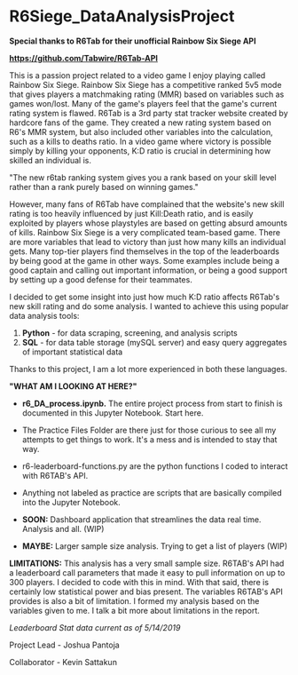 # R6Siege_DataAnalysisProject

**Special thanks to R6Tab for their unofficial Rainbow Six Siege API**

**https://github.com/Tabwire/R6Tab-API**

This is a passion project related to a video game I enjoy playing called Rainbow Six Siege. Rainbow Six Siege has a competitive ranked  5v5 mode that gives players a matchmaking rating (MMR) based on variables such as games won/lost. Many of the game's players feel that the game's current rating system is flawed. R6Tab is a 3rd party stat tracker website created by hardcore fans of the game. They created a new rating system based on R6's MMR system, but also included other variables into the calculation, such as a kills to deaths ratio. In a video game where victory is possible simply by killing your opponents, K:D ratio is crucial in determining how skilled an individual is.

"The new r6tab ranking system gives you a rank based on your skill level rather than a rank purely based on winning games."

However, many fans of R6Tab have complained that the website's new skill rating is too heavily influenced by just Kill:Death ratio, and is easily exploited by players whose playstyles are based on getting absurd amounts of kills. Rainbow Six Siege is a very complicated team-based game. There are more variables that lead to victory than just how many kills an individual gets. Many top-tier players find themselves in the top of the leaderboards by being good at the game in other ways. Some examples include being a good captain and calling out important information, or being a good support by setting up a good defense for their teammates.

I decided to get some insight into just how much K:D ratio affects R6Tab's new skill rating and do some analysis. I wanted to achieve this using popular data analysis tools:

1) **Python** - for data scraping, screening, and analysis scripts
2) **SQL** - for data table storage (mySQL server) and easy query aggregates of important statistical data

Thanks to this project, I am a lot more experienced in both these languages. 

**"WHAT AM I LOOKING AT HERE?"**

- **r6_DA_process.ipynb.** The entire project process from start to finish is documented in this Jupyter Notebook. Start here.

- The Practice Files Folder are there just for those curious to see all my attempts to get things to work. It's a mess and is intended to stay that way.

- r6-leaderboard-functions.py are the python functions I coded to interact with R6TAB's API.

- Anything not labeled as practice are scripts that are basically compiled into the Jupyter Notebook. 

- **SOON:** Dashboard application that streamlines the data real time. Analysis and all. (WIP)

- **MAYBE:** Larger sample size analysis. Trying to get a list of players (WIP)


**LIMITATIONS:**
This analysis has a very small sample size. R6TAB's API had a leaderboard call parameters that made it easy to pull information on up to 300 players. I decided to code with this in mind. With that said, there is certainly low statistical power and bias present. The variables R6TAB's API provides is also a bit of limitation. I formed my analysis based on the variables given to me. I talk a bit more about limitations in the report.

*Leaderboard Stat data current as of 5/14/2019*

Project Lead - Joshua Pantoja

Collaborator - Kevin Sattakun


